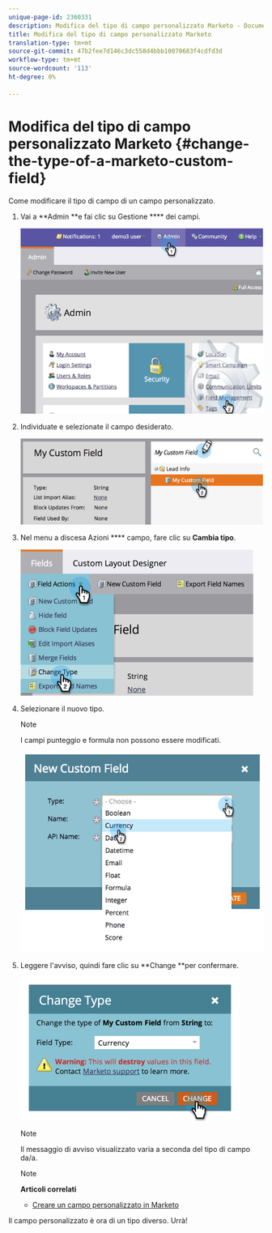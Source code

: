 ```yaml
---
unique-page-id: 2360331
description: Modifica del tipo di campo personalizzato Marketo - Documenti Marketo - Documentazione prodotto
title: Modifica del tipo di campo personalizzato Marketo
translation-type: tm+mt
source-git-commit: 47b2fee7d146c3dc558d4bbb10070683f4cdfd3d
workflow-type: tm+mt
source-wordcount: '113'
ht-degree: 0%

---
```



# Modifica del tipo di campo personalizzato Marketo {#change-the-type-of-a-marketo-custom-field}

Come modificare il tipo di campo di un campo personalizzato.

1. Vai a **Admin **e fai clic su Gestione **** dei campi.

   ![](assets/image2014-9-18-13-3a4-3a39.png)

1. Individuate e selezionate il campo desiderato.

   ![](assets/image2014-9-18-13-3a4-3a48.png)

1. Nel menu a discesa Azioni **** campo, fare clic su **Cambia tipo**.

   ![](assets/image2014-9-18-13-3a4-3a57.png)

1. Selezionare il nuovo tipo.

   >[!NOTE]
   >
   >I campi punteggio e formula non possono essere modificati.

   ![](assets/image2015-4-22-9-3a39-3a3.png)

1. Leggere l&#39;avviso, quindi fare clic su **Change **per confermare.

   ![](assets/image2014-9-18-13-3a5-3a23.png)

   >[!NOTE]
   >
   >Il messaggio di avviso visualizzato varia a seconda del tipo di campo da/a.

   >[!NOTE]
   >
   >**Articoli correlati**
   >
   >    
   >    
   >    * [Creare un campo personalizzato in Marketo](create-a-custom-field-in-marketo.md)


Il campo personalizzato è ora di un tipo diverso. Urrà!